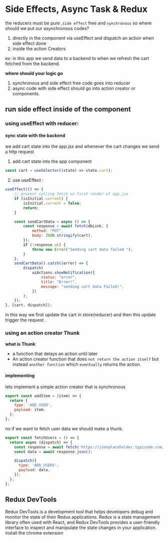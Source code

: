 # Side Effects, Async Task & Redux

the reducers must be pure ,`side effect` free and `synchronous` so where should we put our asynchronous codes?

1. directly in the component via useEffect and dispatch an action when side effect done
2. inside the action Creators

ex: in this app we send data to a backend to when we refresh the cart fetched from the backend.

**where should your logic go**

1. synchronous and side effect free code goes into reducer
2. async code with side effect should go into action creator or components.

## run side effect inside of the component

### using useEffect with reducer:

#### sync state with the backend

we add cart state into the app.jsx and whenever the cart changes we send a http request

1. add cart state into the app component

```jsx
const cart = useSelector((state) => state.cart);
```

2. use useEffect :

```jsx
useEffect(() => {
    // prevent calling fetch on first render of app.jsx
    if (isInitial.current) {
        isInitial.current = false;
        return;
    }

    const sendCartData = async () => {
        const response = await fetch(dbLink, {
            method: "PUT",
            body: JSON.stringify(cart),
        });
        if (!response.ok) {
            throw new Error("Sending cart data failed ");
        }
    };
    sendCartData().catch((error) => {
        dispatch(
            uiActions.showNotification({
                status: "error",
                title: "Error!",
                message: "sending cart data Failed!",
            })
        );
    });
}, [cart, dispatch]);
```

in this way we first update the cart in store(reducer) and then this update trigger the request .

### using an action creator Thunk

**what is Thunk**:

-   a function that delays an action until later
-   An action creator function that does `not return the action itself` but instead `another function` which `eventually` returns the action.

#### implementing
lets implement a simple action creator that is synchronous 
```js
export const addItem = (item) => {
  return {
    type: 'ADD_USER', 
    payload: item,
  };
};
```
no if we want to fetch user data we should make a thunk.
```js
export const fetchUsers = () => {
  return async (dispatch) => {
    const response = await fetch('https://jsonplaceholder.typicode.com/users');
    const data = await response.json();

    dispatch({
      type: 'ADD_USERS',
      payload: data,
    });
  };
};
```

## Redux DevTools
Redux DevTools is a development tool that helps developers debug and monitor the state of their Redux applications. Redux is a state management library often used with React, and Redux DevTools provides a user-friendly interface to inspect and manipulate the state changes in your application.
install the chrome extension 

